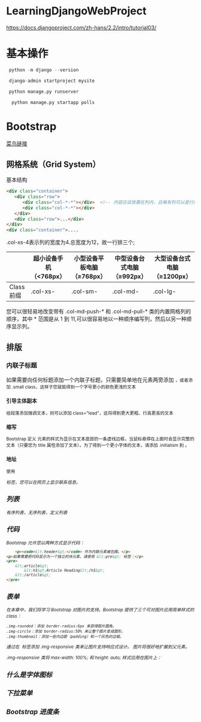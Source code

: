 # LearningDjangoWebProject
https://docs.djangoproject.com/zh-hans/2.2/intro/tutorial03/
# 基本操作

```python
 python -m django --version

 django-admin startproject mysite

 python manage.py runserver

  python manage.py startapp polls
```

# Bootstrap 
[菜鸟链接](https://www.runoob.com/bootstrap/bootstrap-tutorial.html)
## 网格系统（Grid System）
 基本结构
```html
<div class="container">
   <div class="row">
      <div class="col-*-*"></div>  <!-- 内容应该放置在列内，且唯有列可以是行的直接子元素。 -->
      <div class="col-*-*"></div>      
   </div>
   <div class="row">...</div>
</div>
<div class="container">....
```
.col-xs-4表示列的宽度为4.总宽度为12，故一行排三个;

|        |	超小设备手机（<768px）| 小型设备平板电脑（≥768px）  | 中型设备台式电脑（≥992px）  | 大型设备台式电脑（≥1200px） |
|  ----  | ----  |----  |----  |----  |
|Class 前缀  | .col-xs- |.col-sm- | .col-md- | .col-lg-|



您可以很轻易地改变带有 .col-md-push-* 和 .col-md-pull-* 类的内置网格列的顺序，其中 * 范围是从 1 到 11,可以很容易地以一种顺序编写列，然后以另一种顺序显示列。

## 排版
### 内联子标题
如果需要向任何标题添加一个内联子标题，只需要简单地在元素两旁添加 <small>，或者添加 .small class，这样子您就能得到一个字号更小的颜色更浅的文本
### 引导主体副本
给段落添加强调文本，则可以添加 class="lead"，这将得到更大更粗、行高更高的文本
### 缩写
Bootstrap 定义 <abbr> 元素的样式为显示在文本底部的一条虚线边框，当鼠标悬停在上面时会显示完整的文本（只要您为 <abbr> title 属性添加了文本）。为了得到一个更小字体的文本，请添加 .initialism 到 <abbr>。
### 地址
使用 <address> 标签，您可以在网页上显示联系信息。
## 列表
有序列表，无序列表，定义列表
## 代码
Bootstrap 允许您以两种方式显示代码：
```html
	<p><code>&lt;header&gt;</code> 作为内联元素被包围。</p>
<p>如果需要把代码显示为一个独立的块元素，请使用 &lt;pre&gt; 标签：</p>
<pre>
    &lt;article&gt;
        &lt;h1&gt;Article Heading&lt;/h1&gt;
    &lt;/article&gt;
</pre>
```
## 表单
在本章中，我们将学习 Bootstrap 对图片的支持。Bootstrap 提供了三个可对图片应用简单样式的 class：
```
.img-rounded：添加 border-radius:6px 来获得图片圆角。
.img-circle：添加 border-radius:50% 来让整个图片变成圆形。
.img-thumbnail：添加一些内边距（padding）和一个灰色的边框。
```
通过在 <img> 标签添加 .img-responsive 类来让图片支持响应式设计。 图片将很好地扩展到父元素。

.img-responsive 类将 max-width: 100%; 和 height: auto; 样式应用在图片上：

## 什么是字体图标

## 下拉菜单

## Bootstrap 进度条
